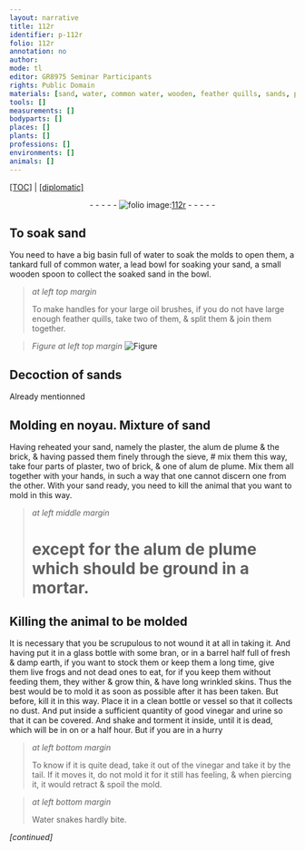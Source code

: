 ```yaml
---
layout: narrative
title: 112r
identifier: p-112r
folio: 112r
annotation: no
author:
mode: tl
editor: GR8975 Seminar Participants
rights: Public Domain
materials: [sand, water, common water, wooden, feather quills, sands, plaster, alum de plume, brick, dust, vinegar]
tools: []
measurements: []
bodyparts: []
places: []
plants: []
professions: []
environments: []
animals: []
---
```


 <p><a href="{{ site.baseurl }}/translation/">[TOC]</a> | <a href="{{ site.baseurl }}/texts/p-112r_tc/" target="_blank">[diplomatic]</a></p><div class="folio" align="center">- - - - - <a href="http://gallica.bnf.fr/ark:/12148/btv1b10500001g/f229.image" target="_blank"><img src="https://cu-mkp.github.io/2017-workshop-edition/assets/photo-icon.png" alt="folio image: " style="display:inline-block; margin-bottom:-3px;"/>112r</a> - - - - - </div>  
  

## To soak <span class="m">sand</span>

 
You need to have a big basin full of <span class="m">water</span> to soak the molds to open them, a tankard full of <span class="m">common water</span>, a lead bowl for soaking your sand, a small <span class="m">wooden</span> spoon to collect the soaked <span class="m">sand</span> in the bowl.
 
> *at left top margin*
> 
> 
>   To make handles for your large oil brushes, if you do not have large enough <span class="m">feather quills</span>, take two of them, & split them & join them together.
 
> *Figure*
> *at left top margin*
> <a href="https://drive.google.com/open?id=0B9-oNrvWdlO5MHphUzNsdW9DQ1U" target="_blank"><img src="https://cu-mkp.github.io/GR8975-edition/assets/photo-icon.png" alt="Figure" style="display:inline-block; margin-bottom:-3px;"/></a>
 
 
  

## Decoction of <span class="m">sands</span>

 
Already mentionned
 
 
  

## Molding en noyau. Mixture of <span class="m">sand</span>

 
Having reheated your <span class="m">sand</span>, namely the <span class="m">plaster</span>, the <span class="m">alum de plume</span> & the <span class="m">brick</span>, & having passed them finely through the sieve, # mix them this way, take four parts of <span class="m">plaster</span>, two of <span class="m">brick</span>, & one of <span class="m">alum de plume</span>. Mix them all together with your hands, in such a way that one cannot discern one from the other. With your <span class="m">sand</span> ready, you need to kill the animal that you want to mold in this way.
 
> *at left middle margin*
> 
> 
>   # except for the <span class="m">alum de plume</span> which should be ground in a mortar.
 
 
  

## Killing the animal to be molded

 
It is necessary that you be scrupulous to not wound it at all in taking it. And having put it in a glass bottle with some bran, or in a barrel half full of fresh & damp earth, if you want to stock them or keep them a long time, give them live frogs and not dead ones to eat, for if you keep them without feeding them, they wither & grow thin, & have long wrinkled skins. Thus the best would be to mold it as soon as possible after it has been taken. But before, kill it in this way. Place it in a clean bottle or vessel so that it collects no <span class="m">dust</span>. And put inside a sufficient quantity of good vinegar and urine so that it can be covered. And shake and torment it inside, until it is dead, which will be in on or a half hour. But if you are in a hurry
 
> *at left bottom margin*
> 
> 
>   To know if it is quite dead, take it out of the <span class="m">vinegar</span> and take it by the tail. If it moves it, do not mold it for it still has feeling, & when piercing it, it would retract & spoil the mold.
 
> *at left bottom margin*
> 
> 
>   Water snakes hardly bite.
 
*[continued]*
 
 